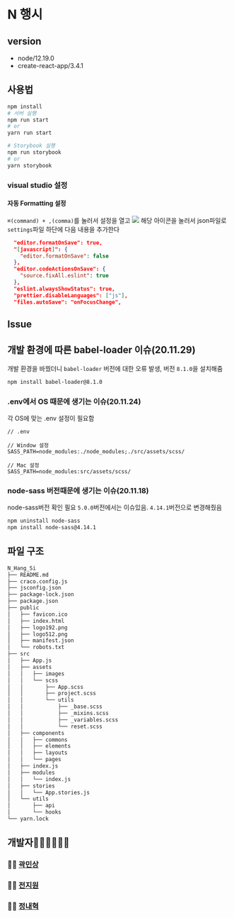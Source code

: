 # N 행시

## version

- node/12.19.0
- create-react-app/3.4.1

## 사용법

```bash
npm install
# 서버 실행
npm run start
# or
yarn run start

# Storybook 실행
npm run storybook
# or
yarn storybook
```

### visual studio 설정

#### 자동 Formatting 설정

`⌘(command) + ,(comma)`를 눌러서 설정을 열고
![](https://drive.google.com/uc?id=1maTB_bG86oe59UoIbeRW0vaavDVfZV4t)
해당 아이콘을 눌러서 json파일로 `settings`파일 하단에 다음 내용을 추가한다

```json
  "editor.formatOnSave": true,
  "[javascript]": {
    "editor.formatOnSave": false
  },
  "editor.codeActionsOnSave": {
    "source.fixAll.eslint": true
  },
  "eslint.alwaysShowStatus": true,
  "prettier.disableLanguages": ["js"],
  "files.autoSave": "onFocusChange",
```

## Issue

## 개발 환경에 따른 babel-loader 이슈(20.11.29)

개발 환경을 바꿨더니 `babel-loader` 버전에 대한 오류 발생, 버전 `8.1.0`을 설치해줌

```bash
npm install babel-loader@8.1.0
```

### .env에서 OS 때문에 생기는 이슈(20.11.24)

각 OS에 맞는 .env 설정이 필요함

```.env
// .env

// Window 설정
SASS_PATH=node_modules:./node_modules;./src/assets/scss/

// Mac 설정
SASS_PATH=node_modules:src/assets/scss/
```

### node-sass 버전때문에 생기는 이슈(20.11.18)

node-sass버전 확인 필요
`5.0.0`버전에서는 이슈있음. `4.14.1`버전으로 변경해줬음

```bash
npm uninstall node-sass
npm install node-sass@4.14.1
```

## 파일 구조

```bash
N_Hang_Si
├── README.md
├── craco.config.js
├── jsconfig.json
├── package-lock.json
├── package.json
├── public
│   ├── favicon.ico
│   ├── index.html
│   ├── logo192.png
│   ├── logo512.png
│   ├── manifest.json
│   └── robots.txt
├── src
│   ├── App.js
│   ├── assets
│   │   ├── images
│   │   └── scss
│   │       ├── App.scss
│   │       ├── project.scss
│   │       └── utils
│   │           ├── _base.scss
│   │           ├── _mixins.scss
│   │           ├── _variables.scss
│   │           └── reset.scss
│   ├── components
│   │   ├── commons
│   │   ├── elements
│   │   ├── layouts
│   │   └── pages
│   ├── index.js
│   ├── modules
│   │   └── index.js
│   ├── stories
│   │   └── App.stories.js
│   └── utils
│       ├── api
│       └── hooks
└── yarn.lock
```

## 개발자🧑‍💻👩‍💻👨‍💻

### 🧑‍💻 [곽민상](https://github.com/qkaxhfms)

### 👩‍💻 [전지원](https://github.com/dddieon)

### 👨‍💻 [정내혁](https://github.com/jeongnaehyeok)
